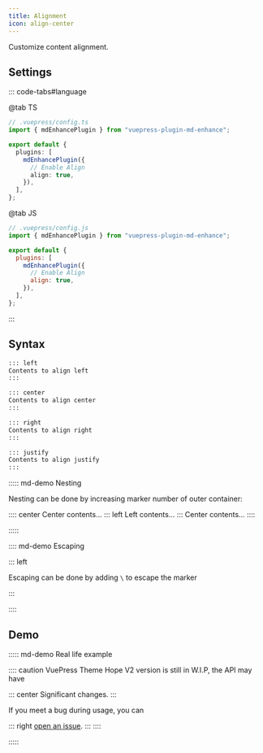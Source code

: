 ```yaml
---
title: Alignment
icon: align-center
---
```


Customize content alignment.

<!-- more -->

## Settings

::: code-tabs#language

@tab TS

```ts {8}
// .vuepress/config.ts
import { mdEnhancePlugin } from "vuepress-plugin-md-enhance";

export default {
  plugins: [
    mdEnhancePlugin({
      // Enable Align
      align: true,
    }),
  ],
};
```

@tab JS

```js {8}
// .vuepress/config.js
import { mdEnhancePlugin } from "vuepress-plugin-md-enhance";

export default {
  plugins: [
    mdEnhancePlugin({
      // Enable Align
      align: true,
    }),
  ],
};
```

:::

<!-- #region after -->

## Syntax

```md
::: left
Contents to align left
:::

::: center
Contents to align center
:::

::: right
Contents to align right
:::

::: justify
Contents to align justify
:::
```

::::: md-demo Nesting

Nesting can be done by increasing marker number of outer container:

:::: center
Center contents...
::: left
Left contents...
:::
Center contents...
::::

:::::

:::: md-demo Escaping

\::: left

Escaping can be done by adding `\` to escape the marker

:::

::::

## Demo

::::: md-demo Real life example

:::: caution
VuePress Theme Hope V2 version is still in W.I.P, the API may have

::: center
Significant changes.
:::

If you meet a bug during usage, you can

::: right
[open an issue](https://github.com/vuepress-theme-hope/vuepress-theme-hope/issues).
:::
::::

:::::

<!-- #endregion after -->
